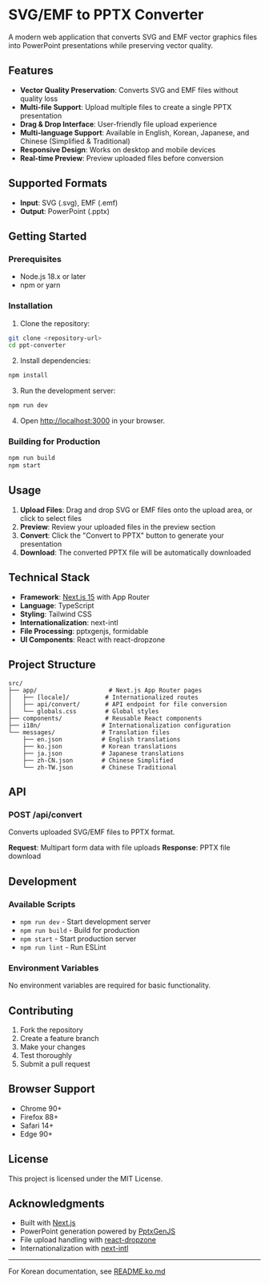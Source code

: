 # SVG/EMF to PPTX Converter

A modern web application that converts SVG and EMF vector graphics files into PowerPoint presentations while preserving vector quality.

## Features

- **Vector Quality Preservation**: Converts SVG and EMF files without quality loss
- **Multi-file Support**: Upload multiple files to create a single PPTX presentation
- **Drag & Drop Interface**: User-friendly file upload experience
- **Multi-language Support**: Available in English, Korean, Japanese, and Chinese (Simplified & Traditional)
- **Responsive Design**: Works on desktop and mobile devices
- **Real-time Preview**: Preview uploaded files before conversion

## Supported Formats

- **Input**: SVG (.svg), EMF (.emf)
- **Output**: PowerPoint (.pptx)

## Getting Started

### Prerequisites

- Node.js 18.x or later
- npm or yarn

### Installation

1. Clone the repository:
```bash
git clone <repository-url>
cd ppt-converter
```

2. Install dependencies:
```bash
npm install
```

3. Run the development server:
```bash
npm run dev
```

4. Open [http://localhost:3000](http://localhost:3000) in your browser.

### Building for Production

```bash
npm run build
npm start
```

## Usage

1. **Upload Files**: Drag and drop SVG or EMF files onto the upload area, or click to select files
2. **Preview**: Review your uploaded files in the preview section
3. **Convert**: Click the "Convert to PPTX" button to generate your presentation
4. **Download**: The converted PPTX file will be automatically downloaded

## Technical Stack

- **Framework**: [Next.js 15](https://nextjs.org/) with App Router
- **Language**: TypeScript
- **Styling**: Tailwind CSS
- **Internationalization**: next-intl
- **File Processing**: pptxgenjs, formidable
- **UI Components**: React with react-dropzone

## Project Structure

```
src/
├── app/                    # Next.js App Router pages
│   ├── [locale]/          # Internationalized routes
│   ├── api/convert/       # API endpoint for file conversion
│   └── globals.css        # Global styles
├── components/            # Reusable React components
├── i18n/                 # Internationalization configuration
└── messages/             # Translation files
    ├── en.json           # English translations
    ├── ko.json           # Korean translations
    ├── ja.json           # Japanese translations
    ├── zh-CN.json        # Chinese Simplified
    └── zh-TW.json        # Chinese Traditional
```

## API

### POST /api/convert

Converts uploaded SVG/EMF files to PPTX format.

**Request**: Multipart form data with file uploads
**Response**: PPTX file download

## Development

### Available Scripts

- `npm run dev` - Start development server
- `npm run build` - Build for production
- `npm start` - Start production server
- `npm run lint` - Run ESLint

### Environment Variables

No environment variables are required for basic functionality.

## Contributing

1. Fork the repository
2. Create a feature branch
3. Make your changes
4. Test thoroughly
5. Submit a pull request

## Browser Support

- Chrome 90+
- Firefox 88+
- Safari 14+
- Edge 90+

## License

This project is licensed under the MIT License.

## Acknowledgments

- Built with [Next.js](https://nextjs.org/)
- PowerPoint generation powered by [PptxGenJS](https://github.com/gitbrent/PptxGenJS)
- File upload handling with [react-dropzone](https://github.com/react-dropzone/react-dropzone)
- Internationalization with [next-intl](https://next-intl-docs.vercel.app/)

---

For Korean documentation, see [README.ko.md](README.ko.md)
